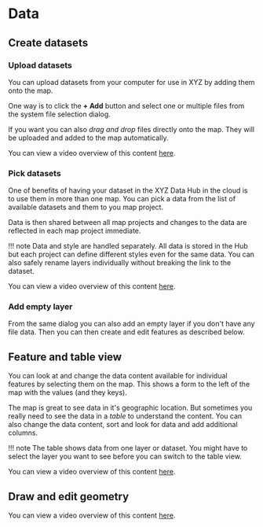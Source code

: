 # Data

## Create datasets

### Upload datasets

You can upload datasets from your computer for use in XYZ by adding them 
onto the map.

One way is to click the **+ Add** button and select one or multiple files
from the system file selection dialog. 

If you want you can also _drag and drop_ files directly onto the map. They
will be uploaded and added to the map automatically.

You can view a video overview of this content [here](https://www.here.xyz/assets/videos/upload-datasets.mp4).

### Pick datasets

One of benefits of having your dataset in the XYZ Data Hub in the cloud 
is to use them in more than one map. You can pick a data from the list
of available datasets and them to you map project.

Data is then shared between all map projects and changes to the data are
reflected in each map project immediate.

!!! note 
    Data and style are handled separately. All data is stored in the Hub
    but each project can define different styles even for the same data.
    You can also safely rename layers individually without breaking the link
    to the dataset.

You can view a video overview of this content [here](https://www.here.xyz/assets/videos/pick-datasets.mp4).

### Add empty layer

From the same dialog you can also add an empty layer if you don't have any 
file data. Then you can then create and edit features as described below.

## Feature and table view

You can look at and change the data content available for individual 
features by selecting them on the map. This shows a form to the left of the
map with the values (and they keys).

The map is great to see data in it's geographic location. But sometimes you
really need to see the data in a _table_ to understand the content. 
You can also change the data content, sort and look for data and add 
additional columns.

!!! note
    The table shows data from one layer or dataset. You might have to 
    select the layer you want to see before you can switch to the table view.


You can view a video overview of this content [here](https://www.here.xyz/assets/videos/data-table.mp4).

## Draw and edit geometry

You can view a video overview of this content [here](https://www.here.xyz/assets/videos/draw-geometry.mp4).